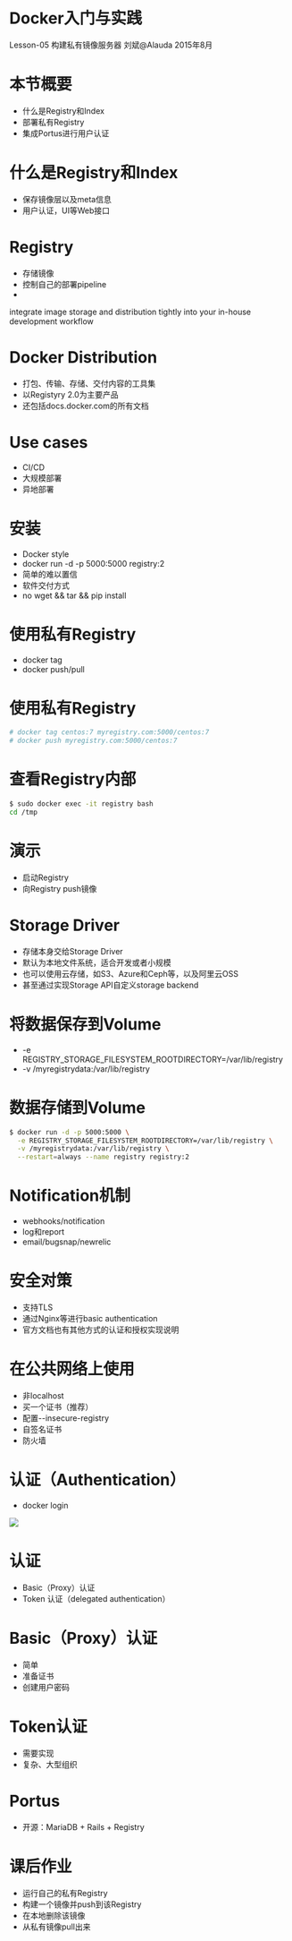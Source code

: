 # Docker入门与实践

Lesson-05 构建私有镜像服务器
刘斌@Alauda
2015年8月

# 本节概要

- 什么是Registry和Index
- 部署私有Registry
- 集成Portus进行用户认证

# 什么是Registry和Index

- 保存镜像层以及meta信息
- 用户认证，UI等Web接口

# Registry

- 存储镜像
- 控制自己的部署pipeline
- 
integrate image storage and distribution tightly into your in-house development workflow

# Docker Distribution

- 打包、传输、存储、交付内容的工具集
- 以Registyry 2.0为主要产品
- 还包括docs.docker.com的所有文档

# Use cases

- CI/CD
- 大规模部署
- 异地部署

# 安装

- Docker style
- docker run -d -p 5000:5000 registry:2
- 简单的难以置信
- 软件交付方式
- no wget && tar && pip install

# 使用私有Registry

- docker tag
- docker push/pull

# 使用私有Registry

```bash
# docker tag centos:7 myregistry.com:5000/centos:7
# docker push myregistry.com:5000/centos:7
```

# 查看Registry内部

```bash
$ sudo docker exec -it registry bash
cd /tmp
```

# 演示

- 启动Registry
- 向Registry push镜像


# Storage Driver

- 存储本身交给Storage Driver
- 默认为本地文件系统，适合开发或者小规模
- 也可以使用云存储，如S3、Azure和Ceph等，以及阿里云OSS
- 甚至通过实现Storage API自定义storage backend


# 将数据保存到Volume

- -e REGISTRY_STORAGE_FILESYSTEM_ROOTDIRECTORY=/var/lib/registry
- -v /myregistrydata:/var/lib/registry


# 数据存储到Volume

```bash
$ docker run -d -p 5000:5000 \
  -e REGISTRY_STORAGE_FILESYSTEM_ROOTDIRECTORY=/var/lib/registry \
  -v /myregistrydata:/var/lib/registry \
  --restart=always --name registry registry:2
```

# Notification机制

- webhooks/notification
- log和report
- email/bugsnap/newrelic

# 安全对策

- 支持TLS
- 通过Nginx等进行basic authentication
- 官方文档也有其他方式的认证和授权实现说明

# 在公共网络上使用

- 非localhost
- 买一个证书（推荐）
- 配置--insecure-registry
- 自签名证书
- 防火墙

# 认证（Authentication）

- docker login

![](images/index-and-registry.png)

# 认证

- Basic（Proxy）认证
- Token 认证（delegated authentication）

# Basic（Proxy）认证

- 简单
- 准备证书
- 创建用户密码

# Token认证

- 需要实现
- 复杂、大型组织

# Portus

- 开源：MariaDB + Rails + Registry

# 课后作业

- 运行自己的私有Registry
- 构建一个镜像并push到该Registry
- 在本地删除该镜像
- 从私有镜像pull出来
